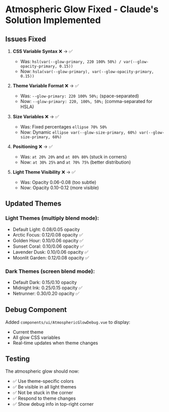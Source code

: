 # Atmospheric Glow Fixed - Claude's Solution Implemented

## Issues Fixed

1. **CSS Variable Syntax** ❌ → ✅
   - Was: `hsl(var(--glow-primary, 220 100% 50%) / var(--glow-opacity-primary, 0.15))`
   - Now: `hsla(var(--glow-primary), var(--glow-opacity-primary, 0.15))`

2. **Theme Variable Format** ❌ → ✅
   - Was: `--glow-primary: 220 100% 50%;` (space-separated)
   - Now: `--glow-primary: 220, 100%, 50%;` (comma-separated for HSLA)

3. **Size Variables** ❌ → ✅
   - Was: Fixed percentages `ellipse 70% 50%`
   - Now: Dynamic `ellipse var(--glow-size-primary, 60%) var(--glow-size-primary, 60%)`

4. **Positioning** ❌ → ✅
   - Was: `at 20% 20%` and `at 80% 80%` (stuck in corners)
   - Now: `at 30% 25%` and `at 70% 75%` (better distribution)

5. **Light Theme Visibility** ❌ → ✅
   - Was: Opacity 0.06-0.08 (too subtle)
   - Now: Opacity 0.10-0.12 (more visible)

## Updated Themes

### Light Themes (multiply blend mode):
- Default Light: 0.08/0.05 opacity
- Arctic Focus: 0.12/0.08 opacity ✅
- Golden Hour: 0.10/0.06 opacity ✅
- Sunset Coral: 0.10/0.06 opacity ✅
- Lavender Dusk: 0.10/0.06 opacity ✅
- Moonlit Garden: 0.12/0.08 opacity ✅

### Dark Themes (screen blend mode):
- Default Dark: 0.15/0.10 opacity
- Midnight Ink: 0.25/0.15 opacity ✅
- Netrunner: 0.30/0.20 opacity ✅

## Debug Component

Added `components/ui/AtmosphericGlowDebug.vue` to display:
- Current theme
- All glow CSS variables
- Real-time updates when theme changes

## Testing

The atmospheric glow should now:
- ✅ Use theme-specific colors
- ✅ Be visible in all light themes
- ✅ Not be stuck in the corner
- ✅ Respond to theme changes
- ✅ Show debug info in top-right corner